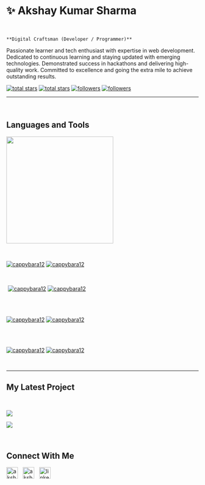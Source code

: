 <h1>✨ Akshay Kumar Sharma</h1>
<br /> 

                    
`**Digital Craftsman (Developer / Programmer)**`

                    

<p align="left">Passionate learner and tech enthusiast with expertise in web
development. Dedicated to continuous learning and staying updated
with emerging technologies. Demonstrated success in hackathons and
delivering high-quality work. Committed to excellence and going
the extra mile to achieve outstanding results.
</p>
<p align="left"> 
  <a href="https://github.com/cappybara12?tab=repositories&sort=stargazers#gh-light-mode-only">
    <img alt="total stars" title="Total stars on GitHub" src="https://custom-icon-badges.demolab.com/github/stars/cappybara12?color=3ea97d&style=for-the-badge&labelColor=40b682&logo=star#gh-light-mode-only"/></a>
  
  <a href="https://github.com/cappybara12?tab=repositories&sort=stargazers#gh-dark-mode-only">
    <img alt="total stars" title="Total stars on GitHub" src="https://custom-icon-badges.demolab.com/github/stars/cappybara12?color=655489&style=for-the-badge&labelColor=c691e9&logo=star#gh-dark-mode-only"/></a>
  
  <a href="https://github.com/cappybara12?tab=followers#gh-light-mode-only">
    <img alt="followers" title="Follow me on Github" src="https://custom-icon-badges.demolab.com/github/followers/cappybara12?color=2c4954&labelColor=2c3e50&style=for-the-badge&logo=person-add&label=Follow&logoColor=white#gh-light-mode-only"/></a>
    
  <a href="https://github.com/cappybara12?tab=followers#gh-dark-mode-only">
    <img alt="followers" title="Follow me on Github" src="https://custom-icon-badges.demolab.com/github/followers/cappybara12?color=dacc84&labelColor=f9e692&style=for-the-badge&logo=person-add&label=Follow&logoColor=white#gh-dark-mode-only"/></a>
</p>

---
<br />

                    

<h2>Languages and Tools</h2> 
<p align="left">
<img width="280px"  src="https://skillicons.dev/icons?i=html,css,js,react,bootstrap,nodejs,express,tailwind,vscode,aws,mongoose,mongoDB,git,github&perline=9"  />
</p>
<br />

                    

<p><a href="https://github.com/cappybara12#gh-dark-mode-only" target="_blank"><img align="center" src="https://github-readme-stats.vercel.app/api/top-langs/?username=cappybara12&langs_count=6&show_icon=true&layout=compact&theme=nightowl#gh-dark-mode-only" alt="cappybara12" /></a>
  <a href="https://github.com/cappybara12#gh-light-mode-only" target="_blank"><img align="center" src="https://github-readme-stats.vercel.app/api/top-langs/?username=cappybara12&langs_count=6&show_icon=true&layout=compact&theme=vue#gh-light-mode-only" alt="cappybara12" /></a>
</p>

<br />

<p>&nbsp;<a href="https://github.com/cappybara12#gh-dark-mode-only" target="_blank"><img align="center" src="https://github-readme-stats.vercel.app/api?username=cappybara12&count_private=true&show_icons=true&theme=nightowl#gh-dark-mode-only" alt="cappybara12" /></a>
<a href="https://github.com/cappybara12#gh-light-mode-only" target="_blank"><img align="center" src="https://github-readme-stats.vercel.app/api?username=cappybara12&count_private=true&show_icons=true&theme=vue#gh-light-mode-only" alt="cappybara12" /></a>
</p> 
<br>
<br />

<p><a href="https://github.com/cappybara12#gh-dark-mode-only" target="_blank"><img align="center" src="https://streak-stats.demolab.com?user=cappybara12&theme=nightowl#gh-dark-mode-only" alt="cappybara12"/></a>
<a href="https://github.com/cappybara12#gh-light-mode-only" target="_blank"><img align="center" src="https://streak-stats.demolab.com?user=cappybara12&theme=vue#gh-light-mode-only" alt="cappybara12"/></a></p>
<br/>
<br />

<p><a href="https://github.com/cappybara12#gh-dark-mode-only" target="_blank"><img align="center" src="https://github-readme-activity-graph.cyclic.app/graph?username=cappybara12&theme=nightowl#gh-dark-mode-only" alt="cappybara12" /></a>
<a href="https://github.com/cappybara12#gh-light-mode-only" target="_blank"><img align="center" src="https://github-readme-activity-graph.cyclic.app/graph?username=cappybara12&theme=vue#gh-light-mode-only" alt="cappybara12" /></a></p>
<br/>

---


                    

<h2>My Latest Project</h2> 
<br />
<p><a href="https://github.com/cappybara12/Resume_ManagerMSIT#gh-dark-mode-only" target="_blank"><img align="center" src="https://github-readme-stats.vercel.app/api/pin/?username=cappybara12&repo=Resume_ManagerMSIT&theme=nightowl&show_owner=true#gh-dark-mode-only"/></a></p>
<p><a href="https://github.com/cappybara12/Resume_ManagerMSIT#gh-light-mode-only" target="_blank"><img align="center" src="https://github-readme-stats.vercel.app/api/pin/?username=cappybara12&repo=Resume_ManagerMSIT&theme=vue&show_owner=true#gh-light-mode-only"/></a></p>
<br />


                    

<h2>Connect With Me</h2> 
<p align="left">
<a href="https://twitter.com/akshay___95" target="_blank"><img align="left" width="30px" style="padding-right:10px;" src="https://raw.githubusercontent.com/rahuldkjain/github-profile-readme-generator/master/src/images/icons/Social/twitter.svg" alt="akshay___95" /></a>
<a href="https://instagram.com/akshay._95" target="_blank"><img align="left" width="30px" style="padding-right:10px" src="https://raw.githubusercontent.com/rahuldkjain/github-profile-readme-generator/master/src/images/icons/Social/instagram.svg" alt="akshay._95" /></a>
<a href="kedin.com/in/akshay-kumar-sharma-37aa55256/" target="_blank"><img align="left" alt="linkedin" width="30px" style="padding-right: 10px;" src="https://cdn.jsdelivr.net/gh/devicons/devicon/icons/linkedin/linkedin-original.svg" /></a>
</p>

                

            
